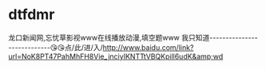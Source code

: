 # dtfdmr
龙口新闻网,忘忧草影视www在线播放动漫,填空题www 我只知道----------------------------😘😘点/此/进/入/http://www.baidu.com/link?url=NoK8PT47PahMhFH8Vie_jnciyIKNTTtVBQKpill6udK&amp;wd
